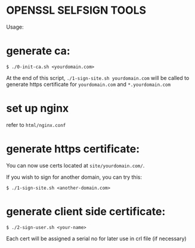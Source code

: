 OPENSSL SELFSIGN TOOLS
====

Usage:

# generate ca:

    $ ./0-init-ca.sh <yourdomain.com>

At the end of this script, `./1-sign-site.sh yourdomain.com` will be called
to generate https certificate for `yourdomain.com` and `*.yourdomain.com`

# set up nginx

refer to `html/nginx.conf`

# generate https certificate:

You can now use certs located at `site/yourdomain.com/`.

If you wish to sign for another domain, you can try this:

    $ ./1-sign-site.sh <another-domain.com>

# generate client side certificate:

    $ ./2-sign-user.sh <your-name>

Each cert will be assigned a serial no for later use in crl file (if necessary)
